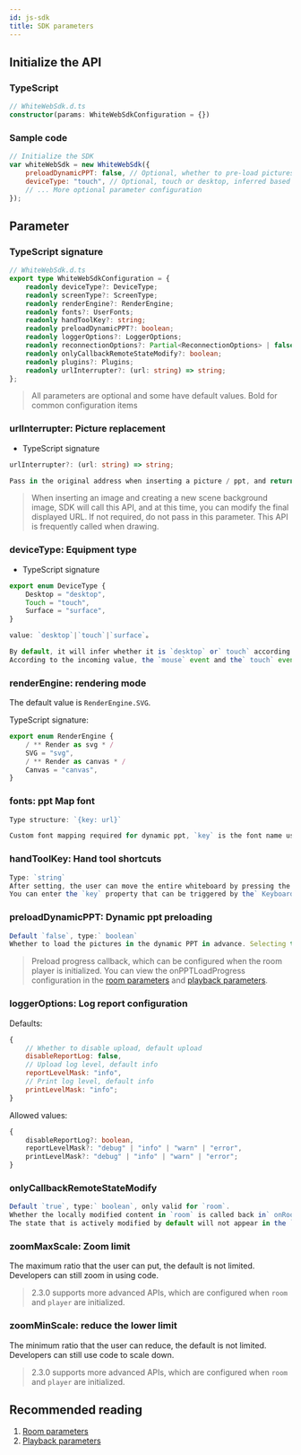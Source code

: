 ```yaml
---
id: js-sdk
title: SDK parameters
---
```


## Initialize the API

### TypeScript

```TypeScript
// WhiteWebSdk.d.ts
constructor(params: WhiteWebSdkConfiguration = {})
```

### Sample code

```javascript
// Initialize the SDK
var whiteWebSdk = new WhiteWebSdk({
    preloadDynamicPPT: false, // Optional, whether to pre-load pictures in dynamic PPT will significantly improve user experience and reduce page loading time
    deviceType: "touch", // Optional, touch or desktop, inferred based on the operating environment by default
    // ... More optional parameter configuration
});
```

## Parameter

### TypeScript signature

```Typescript
// WhiteWebSdk.d.ts
export type WhiteWebSdkConfiguration = {
    readonly deviceType?: DeviceType;
    readonly screenType?: ScreenType;
    readonly renderEngine?: RenderEngine;
    readonly fonts?: UserFonts;
    readonly handToolKey?: string;
    readonly preloadDynamicPPT?: boolean;
    readonly loggerOptions?: LoggerOptions;
    readonly reconnectionOptions?: Partial<ReconnectionOptions> | false;
    readonly onlyCallbackRemoteStateModify?: boolean;
    readonly plugins?: Plugins;
    readonly urlInterrupter?: (url: string) => string;
};
```

> All parameters are optional and some have default values. Bold for common configuration items

### **urlInterrupter**: Picture replacement

* TypeScript signature

```typescript
urlInterrupter?: (url: string) => string;
```

```js
Pass in the original address when inserting a picture / ppt, and return an arbitrarily modified address
```

> When inserting an image and creating a new scene background image, SDK will call this API, and at this time, you can modify the final displayed URL.
> If not required, do not pass in this parameter. This API is frequently called when drawing.

### **deviceType**: Equipment type

* TypeScript signature

```typescript
export enum DeviceType {
    Desktop = "desktop",
    Touch = "touch",
    Surface = "surface",
}
```

```js
value: `desktop`|`touch`|`surface`。

By default, it will infer whether it is `desktop` or` touch` according to the operating environment.
According to the incoming value, the `mouse` event and the` touch` event are received in turn. When the `surface` is passed in, the` touch` and `mouse` events are received at the same time.
```

### **renderEngine**: rendering mode

The default value is `RenderEngine.SVG`.

TypeScript signature:

```typescript
export enum RenderEngine {
    / ** Render as svg * /
    SVG = "svg",
    / ** Render as canvas * /
    Canvas = "canvas",
}
```

### fonts: ppt Map font

```js
Type structure: `{key: url}`

Custom font mapping required for dynamic ppt, `key` is the font name used by dynamic ppt, and` url` is the network address where the dictionary is located.
```

### **handToolKey**: Hand tool shortcuts

```js
Type: `string`
After setting, the user can move the entire whiteboard by pressing the shortcut key and the mouse at the same time.
You can enter the `key` property that can be triggered by the` KeyboardEvent` keyboard event. It is recommended to pass in the space bar (`" "`)
```

### preloadDynamicPPT: Dynamic ppt preloading

```js
Default `false`, type:` boolean`
Whether to load the pictures in the dynamic PPT in advance. Selecting true will load all pictures on the first page, so that the pictures can be displayed immediately when the page is turned.
```

> Preload progress callback, which can be configured when the room player is initialized. You can view the onPPTLoadProgress configuration in the [room parameters](./room.md) and [playback parameters](./player.md).

### loggerOptions: Log report configuration

Defaults:

```js
{
    // Whether to disable upload, default upload
    disableReportLog: false,
    // Upload log level, default info
    reportLevelMask: "info",
    // Print log level, default info
    printLevelMask: "info";
}
```

Allowed values:

```Typescript
{
    disableReportLog?: boolean,
    reportLevelMask?: "debug" | "info" | "warn" | "error",
    printLevelMask?: "debug" | "info" | "warn" | "error";
}
```

### onlyCallbackRemoteStateModify

```js
Default `true`, type:` boolean`, only valid for `room`.
Whether the locally modified content in `room` is called back in` onRoomStateChange`.
The state that is actively modified by default will not appear in the `onRoomStateChange` callback.
```

### zoomMaxScale: Zoom limit

The maximum ratio that the user can put, the default is not limited.  
Developers can still zoom in using code.

> 2.3.0 supports more advanced APIs, which are configured when `room` and `player` are initialized.

### zoomMinScale: reduce the lower limit

The minimum ratio that the user can reduce, the default is not limited.
Developers can still use code to scale down.

> 2.3.0 supports more advanced APIs, which are configured when `room` and `player` are initialized.

## Recommended reading

1. [Room parameters](./room.md)
1. [Playback parameters](./player.md)
